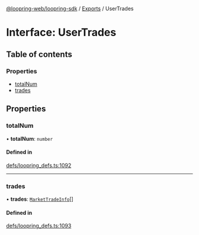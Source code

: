 [@loopring-web/loopring-sdk](../README.md) / [Exports](../modules.md) / UserTrades

# Interface: UserTrades

## Table of contents

### Properties

- [totalNum](UserTrades.md#totalnum)
- [trades](UserTrades.md#trades)

## Properties

### totalNum

• **totalNum**: `number`

#### Defined in

[defs/loopring_defs.ts:1092](https://github.com/Loopring/loopring_sdk/blob/b7df545/src/defs/loopring_defs.ts#L1092)

___

### trades

• **trades**: [`MarketTradeInfo`](MarketTradeInfo.md)[]

#### Defined in

[defs/loopring_defs.ts:1093](https://github.com/Loopring/loopring_sdk/blob/b7df545/src/defs/loopring_defs.ts#L1093)

